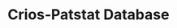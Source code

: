 ---
citation: 'Coffano, M., & Tarasconi, G. (2014). CRIOS - Patstat Database: Sources,
  Contents and Access Rules. SSRN Electronic Journal. doi:10.2139/ssrn.2404344 '
contributors:
- Coffano
- M.
- '& Tarasconi'
- G.
cost: None
description: "Disambiguated inventor's and applicant's names for EPO records. A major\
  \ problem with PATSTAT was that data are provided in a raw format. Data have been\
  \ therefore thoroughly elaborated by ICRIOS to produce a cleaned and harmonized\
  \ database: PATENTS-ICRIOS. Data process­ing consisted mainly in a thorough work\
  \ of clean­ing and standardization of rough in­forma­tion provided by the EPO. \n\
  Such work of name standardization has been carried out at the level of individual\
  \ inventors and applicants.\n\nIn addition to this, each patent document also reports\
  \ further information not included in Patstat, (FI concordance tables to convert\
  \ IPC codes into more aggregated and manageable technological classes). \n\nData\
  \ included in these reports are for EPO patent office only; last update has been\
  \ released on 10/2016; starting date for EPO applications is 1978, bytheway in many\
  \ reports by priority date you'll meat earlier dates."
documentation: http://ssrn.com/abstract=2404344
last_edit: Mon, 19 Jun 2023 16:38:10 GMT
location: https://www.icrios.unibocconi.eu/wps/wcm/connect/Cdr/Icrios/Home/Resources/Databases/PATENTS-ICRIOS+database/
maintained_by: crios@unibocconi.it
open_access: 'TRUE'
record_creation_timestamp: 11/30/2020 17:20:46
slug: crios_patstat
tags:
- disambiguation
- Europe
terms_of_use: EPO License
title: Crios‐Patstat Database
uuid: 233d7290-f32f-46bb-8a6d-8837e59d9ffb
versioning: 'FALSE'
---